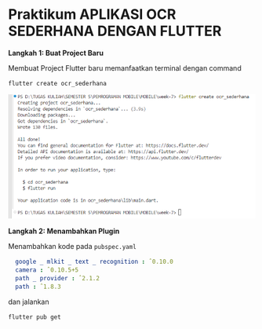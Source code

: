 # Praktikum APLIKASI OCR SEDERHANA DENGAN FLUTTER

**Langkah 1: Buat Project Baru**

Membuat Project Flutter baru memanfaatkan terminal dengan command 
```bash
flutter create ocr_sederhana
```

![tampilan](images/00.png)

**Langkah 2: Menambahkan Plugin**

Menambahkan kode pada `pubspec.yaml`
```yaml
  google _ mlkit _ text _ recognition : ˆ0.10.0
  camera : ˆ0.10.5+5
  path _ provider : ˆ2.1.2
  path : ˆ1.8.3
  ```

dan jalankan
```bash
flutter pub get
````